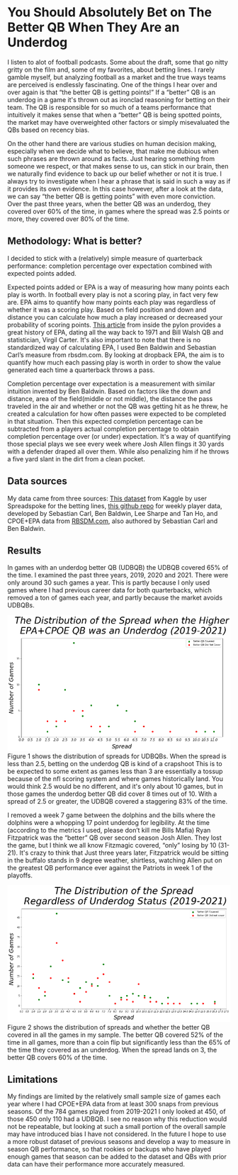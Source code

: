 # You Should Absolutely Bet on The Better QB When They Are an Underdog
I listen to alot of football podcasts. Some about the draft, some that go nitty gritty on the film and, some of my favorites, about betting lines. I rarely gamble myself, but analyzing football as a market and the true ways teams are perceived is endlessly fascinating. One of the things I hear over and over again is that “the better QB is getting points!” If a “better” QB is an underdog in a game it's thrown out as ironclad reasoning for betting on their team. The QB is responsible for so much of a teams performance that intuitively it makes sense that when a “better” QB is being spotted points, the market may have overweighted other factors or simply misevaluated the QBs based on recency bias. 

On the other hand there are various studies on human decision making, especially when we decide what to believe, that make me dubious when such phrases are thrown around as facts. Just hearing something from someone we respect, or that makes sense to us, can stick in our brain, then we naturally find evidence to back up our belief whether or not it is true. I always try to investigate when I hear a phrase that is said in such a way as if it provides its own evidence. In this case however, after a look at the data, we can say “the better QB is getting points” with even more conviction. Over the past three years, when the better QB was an underdog, they covered over 60% of the time, in games where the spread was 2.5 points or more, they covered over 80% of the time. 

## Methodology: What is better?

I decided to stick with a (relatively) simple measure of quarterback performance: completion percentage over expectation combined with expected points added. 

Expected points added or EPA is a way of measuring how many points each play is worth. In football every play is not a scoring play, in fact very few are. EPA aims to quantify how many points each play was regardless of whether it was a scoring play. Based on field position and down and distance you can calculate how much a play increased or decreased your probability of scoring points. [This article](https://insidethepylon.com/football-101/glossary-football-101/2019/10/25/glossary-entry-expected-points-added/) from inside the pylon provides a great history of EPA, dating all the way back to 1971 and Bill Walsh QB and statistician, Virgil Carter. It's also important to note that there is no standardized way of calculating EPA, I used Ben Baldwin and Sebastian Carl’s measure from rbsdm.com. By looking at dropback EPA, the aim is to quantify how much each passing play is worth in order to show the value generated each time a quarterback throws a pass. 

Completion percentage over expectation is a measurement with similar intuition invented by Ben Baldwin. Based on factors like the down and distance, area of the field(middle or not middle), the distance the pass traveled in the air and whether or not the QB was getting hit as he threw, he created a  calculation for how often passes were expected to be completed in that situation. Then this expected completion percentage can be subtracted from a players actual completion percentage to obtain completion percentage over (or under) expectation. It's a way of quantifying those special plays we see every week where Josh Allen flings it 30 yards with a defender draped all over them. While also penalizing him if he throws a five yard slant in the dirt from a clean pocket.

## Data sources
My data came from three sources: [This dataset](https://www.kaggle.com/tobycrabtree/nfl-scores-and-betting-data?select=spreadspoke_scores.csv) from Kaggle by user Spreadspoke for the betting lines, [this github repo](https://github.com/nflverse/nflfastR-data/tree/f6f16079d612b9065c573938462e56bbdad1bc95/data/player_stats) for weekly player data, developed by Sebastian Carl, Ben Baldwin, Lee Sharpe and Tan Ho, and CPOE+EPA data from [RBSDM.com](https://rbsdm.com/stats/stats/), also authored by Sebastian Carl and Ben Baldwin. 



## Results 
In games with an underdog better QB (UDBQB) the UDBQB covered 65% of the time. I examined the past three years, 2019, 2020 and 2021. There were only around 30 such games a year. This is partly because I only used games where I had previous career data for both quarterbacks, which removed a ton of games each year, and partly because the market avoids UDBQBs. 

![Distribtuion_spread_underdog](https://github.com/acoco10/NFL_betting_EDA/blob/main/graphs/Dist_underdogQB.png)
Figure 1 shows the distribution of spreads for UDBQBs. When the spread is less than 2.5, betting on the underdog QB is kind of a crapshoot This is to be expected to some extent as games less than 3 are essentially a tossup because of the nfl scoring system and where games historically land. You would think 2.5 would be no different, and it's only about 10 games, but in those games the underdog better QB did cover 8 times out of 10. With a spread of 2.5 or greater, the UDBQB covered  a staggering 83% of the time. 

I removed a week 7 game between the dolphins and the bills where the dolphins were a whopping 17 point underdog for legibility. At the time (according to the metrics I used, please don’t kill me Bills Mafia) Ryan Fitzpatrick was the “better” QB over second season Josh Allen. They lost the game, but I think we all know Fitzmagic covered, “only” losing by 10 (31-21). It's crazy to think that Just three years later, Fitzpatrick would be sitting in the buffalo stands in 9 degree weather, shirtless, watching Allen put on the greatest QB performance ever against the Patriots in week 1 of the playoffs. 

![Distribution_spread](https://github.com/acoco10/NFL_betting_EDA/blob/main/graphs/Dist_allQB.png)
Figure 2 shows the distribution of spreads and whether the better QB covered in all the games in my sample. The better QB covered 52% of the time in all games, more than a coin flip but significantly less than the 65% of the time they covered as an underdog. When the spread lands on 3, the better QB covers 60% of the time. 

## Limitations 

My findings are limited by the relatively small sample size of games each year where I had CPOE+EPA data from at least 300 snaps from previous seasons. Of the 784 games played from 2019-2021 I only looked at 450, of those 450 only 110 had a UDBQB. I see no reason why this reduction would not be repeatable, but looking at such a small portion of the overall sample may have introduced bias I have not considered. In the future I hope to use a more robust dataset of previous seasons and develop a way to measure in season QB performance, so that rookies or backups who have played enough games that season can be added to the dataset and QBs with prior data can have their performance more accurately measured. 

